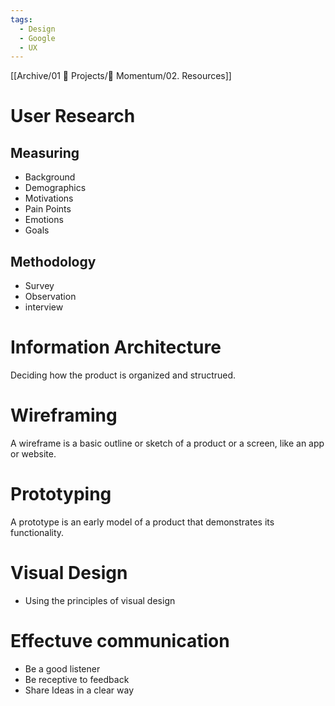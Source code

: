 ```yaml
---
tags:
  - Design
  - Google
  - UX
---
```

[[Archive/01 💼 Projects/📲 Momentum/02. Resources]]
# User Research

## Measuring
- Background
- Demographics
- Motivations
- Pain Points
- Emotions
- Goals

## Methodology
- Survey
- Observation
- interview

# Information Architecture

Deciding how the product is organized and structrued. 

# Wireframing

A wireframe is a basic outline or sketch of a product or a screen, like an app or website.

# Prototyping

A prototype is an early model of a product that demonstrates its functionality. 

# Visual Design

- Using the principles of visual design

# Effectuve communication
- Be a good listener
- Be receptive to feedback
- Share Ideas in a clear way

